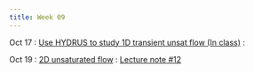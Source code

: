```yaml
---
title: Week 09
---
```


Oct 17
: [Use HYDRUS to study 1D transient unsat flow (In class)](#)
  : [](#)

Oct 19
: [2D unsaturated flow](#)
  : [Lecture note #12](#)